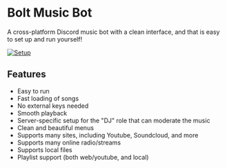 # Bolt Music Bot
A cross-platform Discord music bot with a clean interface, and that is easy to set up and run yourself!

[![Setup](https://cdn.discordapp.com/attachments/908766665645375528/1113432768215515168/image_15.png)](https://jmusicbot.com/setup)

## Features
  * Easy to run
  * Fast loading of songs
  * No external keys needed
  * Smooth playback
  * Server-specific setup for the "DJ" role that can moderate the music
  * Clean and beautiful menus
  * Supports many sites, including Youtube, Soundcloud, and more
  * Supports many online radio/streams
  * Supports local files
  * Playlist support (both web/youtube, and local)
